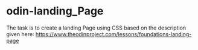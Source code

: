 # odin-landing_Page

The task is to create a landing Page using CSS based on the description given here:
https://www.theodinproject.com/lessons/foundations-landing-page